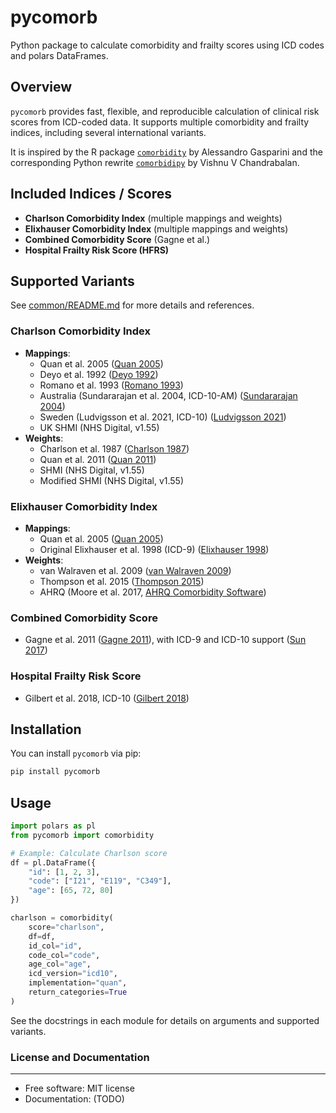 # pycomorb

Python package to calculate comorbidity and frailty scores using ICD codes and polars DataFrames.

## Overview

`pycomorb` provides fast, flexible, and reproducible calculation of clinical risk scores from ICD-coded data. It supports multiple comorbidity and frailty indices, including several international variants.

It is inspired by the R package [`comorbidity`](https://github.com/ellessenne/comorbidity) by Alessandro Gasparini and the corresponding Python rewrite [`comorbidipy`](https://github.com/vvcb/comorbidipy) by Vishnu V Chandrabalan.

## Included Indices / Scores

- **Charlson Comorbidity Index** (multiple mappings and weights)
- **Elixhauser Comorbidity Index** (multiple mappings and weights)
- **Combined Comorbidity Score** (Gagne et al.)
- **Hospital Frailty Risk Score (HFRS)**

## Supported Variants

See [common/README.md](src/pycomorb/common/README.md) for more details and references.

### Charlson Comorbidity Index

- **Mappings**:
  - Quan et al. 2005 ([Quan 2005](https://doi.org/10.1097/01.mlr.0000182534.19832.83))
  - Deyo et al. 1992 ([Deyo 1992](https://doi.org/10.1016/0895-4356(92)90133-8))
  - Romano et al. 1993 ([Romano 1993](https://doi.org/10.1016/0895-4356(93)90103-8))
  - Australia (Sundararajan et al. 2004, ICD-10-AM) ([Sundararajan 2004](https://doi.org/10.1016/j.jclinepi.2004.03.012))
  - Sweden (Ludvigsson et al. 2021, ICD-10) ([Ludvigsson 2021](https://doi.org/10.2147/CLEP.S282475))
  - UK SHMI (NHS Digital, v1.55)
- **Weights**:
  - Charlson et al. 1987 ([Charlson 1987](https://doi.org/10.1016/0021-9681(87)90171-8))
  - Quan et al. 2011 ([Quan 2011](https://doi.org/10.1097/MLR.0b013e31821c2e56))
  - SHMI (NHS Digital, v1.55)
  - Modified SHMI (NHS Digital, v1.55)

### Elixhauser Comorbidity Index

- **Mappings**:
  - Quan et al. 2005 ([Quan 2005](https://doi.org/10.1097/01.mlr.0000182534.19832.83))
  - Original Elixhauser et al. 1998 (ICD-9) ([Elixhauser 1998](https://doi.org/10.1097/00005650-199801000-00004))
- **Weights**:
  - van Walraven et al. 2009 ([van Walraven 2009](https://doi.org/10.1097/MLR.0b013e31819432e5))
  - Thompson et al. 2015 ([Thompson 2015](https://doi.org/10.1097/MLR.0000000000000326))
  - AHRQ (Moore et al. 2017, [AHRQ Comorbidity Software](https://hcup-us.ahrq.gov/toolssoftware/comorbidityicd10/comorbidity_icd10.jsp))

### Combined Comorbidity Score

- Gagne et al. 2011 ([Gagne 2011](https://doi.org/10.1016/j.jclinepi.2010.10.004)), with ICD-9 and ICD-10 support ([Sun 2017](https://doi.org/10.1097/MLR.0000000000000824))

### Hospital Frailty Risk Score

- Gilbert et al. 2018, ICD-10 ([Gilbert 2018](https://doi.org/10.1016/S0140-6736(18)30668-8))

## Installation

You can install `pycomorb` via pip:

```bash
pip install pycomorb
```

## Usage

```python
import polars as pl
from pycomorb import comorbidity

# Example: Calculate Charlson score
df = pl.DataFrame({
    "id": [1, 2, 3],
    "code": ["I21", "E119", "C349"],
    "age": [65, 72, 80]
})

charlson = comorbidity(
    score="charlson",
    df=df,
    id_col="id",
    code_col="code",
    age_col="age",
    icd_version="icd10",
    implementation="quan",
    return_categories=True
)
```

See the docstrings in each module for details on arguments and supported variants.

### License and Documentation

---

- Free software: MIT license
- Documentation: (TODO)
